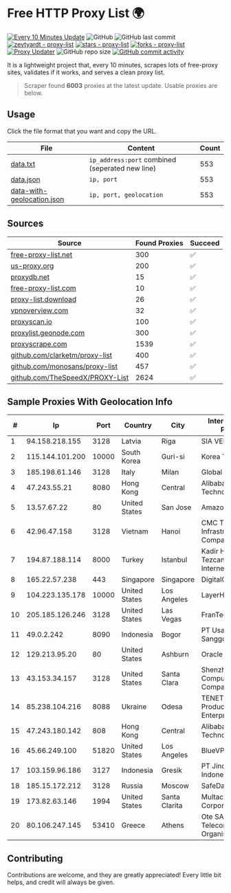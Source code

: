 
# Free HTTP Proxy List 🌍

[![Every 10 Minutes Update](https://github.com/mertguvencli/http-proxy-list/actions/workflows/main.yml/badge.svg?branch=main)](https://github.com/mertguvencli/http-proxy-list/actions/workflows/main.yml)
![GitHub](https://img.shields.io/github/license/mertguvencli/http-proxy-list)
![GitHub last commit](https://img.shields.io/github/last-commit/mertguvencli/http-proxy-list)
[![zevtyardt - proxy-list](https://img.shields.io/static/v1?label=zevtyardt&message=proxy-list&color=blue&logo=github)](https://github.com/zevtyardt/proxy-list "Go to GitHub repo")
[![stars - proxy-list](https://img.shields.io/github/stars/zevtyardt/proxy-list?style=social)](https://github.com/zevtyardt/proxy-list)
[![forks - proxy-list](https://img.shields.io/github/forks/zevtyardt/proxy-list?style=social)](https://github.com/zevtyardt/proxy-list)
[![Proxy Updater](https://github.com/zevtyardt/proxy-list/workflows/Proxy%20Updater/badge.svg)](https://github.com/zevtyardt/proxy-list/actions?query=workflow:"Proxy+Updater")
![GitHub repo size](https://img.shields.io/github/repo-size/zevtyardt/proxy-list)
[![GitHub commit activity](https://img.shields.io/github/commit-activity/m/zevtyardt/proxy-list?logo=commits)](https://github.com/zevtyardt/proxy-list/commits/main)

It is a lightweight project that, every 10 minutes, scrapes lots of free-proxy sites, validates if it works, and serves a clean proxy list.

> Scraper found **6003** proxies at the latest update. Usable proxies are below.

## Usage

Click the file format that you want and copy the URL.

|File|Content|Count|
|----|-------|-----|
|[data.txt](https://raw.githubusercontent.com/mertguvencli/http-proxy-list/main/proxy-list/data.txt)|`ip_address:port` combined (seperated new line)|553|
|[data.json](https://raw.githubusercontent.com/mertguvencli/http-proxy-list/main/proxy-list/data.json)|`ip, port`|553|
|[data-with-geolocation.json](https://raw.githubusercontent.com/mertguvencli/http-proxy-list/main/proxy-list/data-with-geolocation.json)|`ip, port, geolocation`|553|

## Sources

|Source|Found Proxies|Succeed|
|------|-------------|-------|
|[free-proxy-list.net](https://free-proxy-list.net)|300|✅|
|[us-proxy.org](https://www.us-proxy.org)|200|✅|
|[proxydb.net](http://proxydb.net)|15|✅|
|[free-proxy-list.com](https://free-proxy-list.com/?page=&port=&type%5B%5D=http&type%5B%5D=https&up_time=0&search=Search)|10|✅|
|[proxy-list.download](https://www.proxy-list.download/HTTP)|26|✅|
|[vpnoverview.com](https://vpnoverview.com/privacy/anonymous-browsing/free-proxy-servers)|32|✅|
|[proxyscan.io](https://www.proxyscan.io)|100|✅|
|[proxylist.geonode.com](https://proxylist.geonode.com/api/proxy-list?limit=300&page=1&sort_by=lastChecked&sort_type=desc&protocols=http,https)|300|✅|
|[proxyscrape.com](https://api.proxyscrape.com/v2/?request=displayproxies&protocol=http&timeout=10000&country=all&ssl=all&anonymity=all)|1539|✅|
|[github.com/clarketm/proxy-list](https://raw.githubusercontent.com/clarketm/proxy-list/master/proxy-list-raw.txt)|400|✅|
|[github.com/monosans/proxy-list](https://raw.githubusercontent.com/monosans/proxy-list/main/proxies/http.txt)|457|✅|
|[github.com/TheSpeedX/PROXY-List](https://raw.githubusercontent.com/TheSpeedX/PROXY-List/master/http.txt)|2624|✅|


## Sample Proxies With Geolocation Info

|#|Ip|Port|Country|City|Internet Service Provider|
|-|--|----|-------|----|-------------------------|
|1|94.158.218.155|3128|Latvia|Riga|SIA VEESP|
|2|115.144.101.200|10000|South Korea|Guri-si|Korea Telecom|
|3|185.198.61.146|3128|Italy|Milan|Global Router LLC|
|4|47.243.55.21|8080|Hong Kong|Central|Alibaba (US) Technology Co., Ltd.|
|5|13.57.67.22|80|United States|San Jose|Amazon.com, Inc.|
|6|42.96.47.158|3128|Vietnam|Hanoi|CMC Telecom Infrastructure Company|
|7|194.87.188.114|8000|Turkey|Istanbul|Kadir Huseyin Tezcan Nosspeed Internet Teknolojileri|
|8|165.22.57.238|443|Singapore|Singapore|DigitalOcean, LLC|
|9|104.223.135.178|10000|United States|Los Angeles|LayerHost|
|10|205.185.126.246|3128|United States|Las Vegas|FranTech Solutions|
|11|49.0.2.242|8090|Indonesia|Bogor|PT Usaha Adi Sanggoro|
|12|129.213.95.20|80|United States|Ashburn|Oracle Corporation|
|13|43.153.34.157|3128|United States|Santa Clara|Shenzhen Tencent Computer Systems Company Limited|
|14|85.238.104.216|8088|Ukraine|Odesa|TENET Scientific Production Enterprise LLC|
|15|47.243.180.142|808|Hong Kong|Central|Alibaba (US) Technology Co., Ltd.|
|16|45.66.249.100|51820|United States|Los Angeles|BlueVPS OU|
|17|103.159.96.186|3127|Indonesia|Gresik|PT Jinde Grup Indonesia|
|18|185.15.172.212|3128|Russia|Moscow|SafeData LLC|
|19|173.82.63.146|1994|United States|Santa Clarita|Multacom Corporation|
|20|80.106.247.145|53410|Greece|Athens|Ote SA (Hellenic Telecommunications Organisation)|



## Contributing

Contributions are welcome, and they are greatly appreciated! Every
little bit helps, and credit will always be given.

